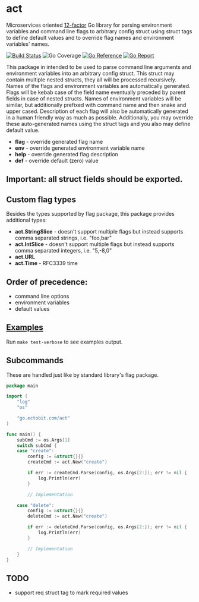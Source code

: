 # act

Microservices oriented [12-factor](https://12factor.net) Go library for parsing environment variables and
command line flags to arbitrary config struct using struct tags to define default values and to override flag names and
environment variables' names.

[![Build Status](https://github.com/ectobit/act/workflows/build/badge.svg)](https://github.com/ectobit/act/actions)
![Go Coverage](https://img.shields.io/badge/coverage-97.5%25-brightgreen?style=flat&logo=go)
[![Go Reference](https://pkg.go.dev/badge/go.ectobit.com/act.svg)](https://pkg.go.dev/go.ectobit.com/act)
[![Go Report](https://goreportcard.com/badge/go.ectobit.com/act)](https://goreportcard.com/report/go.ectobit.com/act)

This package in intended to be used to parse command line arguments and environment variables into an arbitrary config struct.
This struct may contain multiple nested structs, they all will be processed recursively. Names of the flags and environment
variables are automatically generated. Flags will be kebab case of the field name eventually preceded by parent fields
in case of nested structs. Names of environment variables will be similar, but additionally prefixed with command name
and then snake and upper cased. Description of each flag will also be automatically generated in a human friendly way
as much as possible. Additionally, you may override these auto-generated names using the struct tags and you also may
define default value.

- **flag** - override generated flag name
- **env** - override generated environment variable name
- **help** - override generated flag description
- **def** - override default (zero) value

## Important: all struct fields should be exported.

## Custom flag types

Besides the types supported by flag package, this package provides additional types:

- **act.StringSlice** - doesn't support multiple flags but instead supports comma separated strings, i.e. "foo,bar"
- **act.IntSlice** - doesn't support multiple flags but instead supports comma separated integers, i.e. "5,-8,0"
- **act.URL**
- **act.Time** - RFC3339 time

## Order of precedence:

- command line options
- environment variables
- default values

## [Examples](example_test.go)

Run `make test-verbose` to see examples output.

## Subcommands

These are handled just like by standard library's flag package.

```go
package main

import (
	"log"
	"os"

	"go.ectobit.com/act"
)

func main() {
	subCmd := os.Args[1]
	switch subCmd {
	case "create":
		config := &struct{}{}
		createCmd := act.New("create")

		if err := createCmd.Parse(config, os.Args[2:]); err != nil {
			log.Println(err)
		}

		// Implementation

	case "delete":
		config := &struct{}{}
		deleteCmd := act.New("create")

		if err := deleteCmd.Parse(config, os.Args[2:]); err != nil {
			log.Println(err)
		}

		// Implementation
	}
}
```

## TODO

- support req struct tag to mark required values
